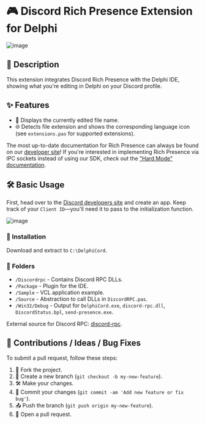 # 🎮 Discord Rich Presence Extension for Delphi

![image](https://github.com/BoscoBecker/DelphiCord/assets/6303278/6a4998b1-d59f-4451-a064-59882a3381e3)

## 📖 Description
This extension integrates Discord Rich Presence with the Delphi IDE, showing what you're editing in Delphi on your Discord profile.

## ✨ Features
* 📂 Displays the currently edited file name.
* 🌐 Detects file extension and shows the corresponding language icon (see `extensions.pas` for supported extensions).

The most up-to-date documentation for Rich Presence can always be found on our [developer site](https://discordapp.com/developers/docs/rich-presence/how-to)! 
If you're interested in implementing Rich Presence via IPC sockets instead of using our SDK, check out the ["Hard Mode" documentation](https://github.com/discordapp/discord-rpc/blob/master/documentation/hard-mode.md).

## 🛠️ Basic Usage
First, head over to the [Discord developers site](https://discordapp.com/developers/applications/me) and create an app. Keep track of your `Client ID`—you'll need it to pass to the initialization function.

![image](https://github.com/BoscoBecker/DelphiCord/assets/6303278/48b1ea27-ad6e-4539-8ccb-46cbebba5045)

### 💾 Installation
Download and extract to `C:\DelphiCord`.

### 📂 Folders

- `/Discordrpc` - Contains Discord RPC DLLs.
- `/Package` - Plugin for the IDE.
- `/Sample` - VCL application example.
- `/Source` - Abstraction to call DLLs in `DiscordRPC.pas`.
- `/Win32/Debug` - Output for `DelphiCord.exe`, `discord-rpc.dll`, `DiscordStatus.bpl`, `send-presence.exe`.

External source for Discord RPC: [discord-rpc](https://github.com/discord/discord-rpc).

## 💬 Contributions / Ideas / Bug Fixes
To submit a pull request, follow these steps:

1. 🍴 Fork the project.
2. 🌿 Create a new branch (`git checkout -b my-new-feature`).
3. 🛠️ Make your changes.
4. 💾 Commit your changes (`git commit -am 'Add new feature or fix bug'`).
5. 📤 Push the branch (`git push origin my-new-feature`).
6. 🔄 Open a pull request.

